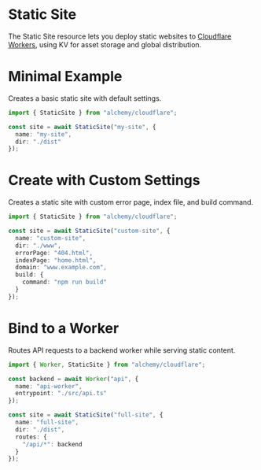 # Static Site

The Static Site resource lets you deploy static websites to [Cloudflare Workers](https://developers.cloudflare.com/workers/platform/sites/), using KV for asset storage and global distribution.

# Minimal Example

Creates a basic static site with default settings.

```ts
import { StaticSite } from "alchemy/cloudflare";

const site = await StaticSite("my-site", {
  name: "my-site",
  dir: "./dist"
});
```

# Create with Custom Settings

Creates a static site with custom error page, index file, and build command.

```ts
import { StaticSite } from "alchemy/cloudflare";

const site = await StaticSite("custom-site", {
  name: "custom-site", 
  dir: "./www",
  errorPage: "404.html",
  indexPage: "home.html",
  domain: "www.example.com",
  build: {
    command: "npm run build"
  }
});
```

# Bind to a Worker

Routes API requests to a backend worker while serving static content.

```ts
import { Worker, StaticSite } from "alchemy/cloudflare";

const backend = await Worker("api", {
  name: "api-worker",
  entrypoint: "./src/api.ts"
});

const site = await StaticSite("full-site", {
  name: "full-site",
  dir: "./dist",
  routes: {
    "/api/*": backend
  }
});
```